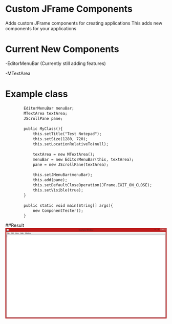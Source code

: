 # Custom JFrame Components
Adds custom JFrame components for creating applications
This adds new components for your applications

# Current New Components
  -EditorMenuBar (Currently still adding features)
  
  -MTextArea

# Example class
```
        EditorMenuBar menuBar;
        MTextArea textArea;
        JScrollPane pane;

        public MyClass(){
            this.setTitle("Test Notepad");
            this.setSize(1280, 720);
            this.setLocationRelativeTo(null);

            textArea = new MTextArea();
            menuBar = new EditorMenuBar(this, textArea);
            pane = new JScrollPane(textArea);

            this.setJMenuBar(menuBar);
            this.add(pane);
            this.setDefaultCloseOperation(JFrame.EXIT_ON_CLOSE);
            this.setVisible(true);
        }

        public static void main(String[] args){
            new ComponentTester();
        }
```
##Result
![Example 1's Result](https://raw.githubusercontent.com/PorfilioVMJ/Custom-JFrame-Components/master/vmjlabs/examples/Example1.png)
